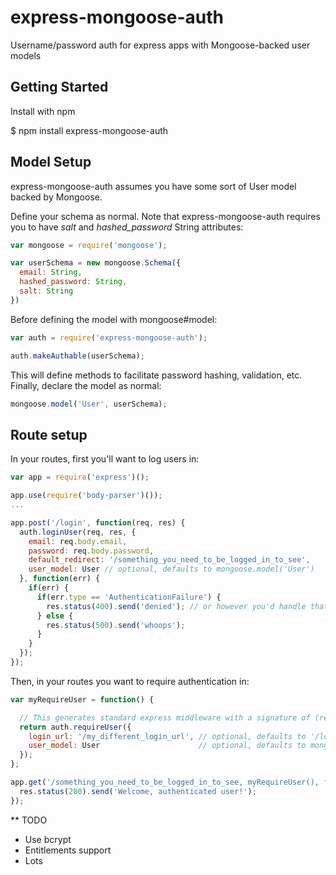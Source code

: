 express-mongoose-auth
=====================

Username/password auth for express apps with Mongoose-backed user models

## Getting Started

Install with npm

  $ npm install express-mongoose-auth

## Model Setup

express-mongoose-auth assumes you have some sort of User model backed by Mongoose.  

Define your schema as normal.  Note that express-mongoose-auth requires you to have *salt* and *hashed_password* String attributes:

```js
var mongoose = require('mongoose');

var userSchema = new mongoose.Schema({
  email: String,
  hashed_password: String,
  salt: String
})
```

Before defining the model with mongoose#model:

```js
var auth = require('express-mongoose-auth');

auth.makeAuthable(userSchema);
```

This will define methods to facilitate password hashing, validation, etc.  Finally, declare the model as normal:

```js
mongoose.model('User', userSchema);
```

## Route setup

In your routes, first you'll want to log users in:

```js
var app = require('express')();

app.use(require('body-parser')());
...

app.post('/login', function(req, res) {
  auth.loginUser(req, res, {
    email: req.body.email,
    password: req.body.password,
    default_redirect: '/something_you_need_to_be_logged_in_to_see',
    user_model: User // optional, defaults to mongoose.model('User')
  }, function(err) {
    if(err) {
      if(err.type == 'AuthenticationFailure') {
        res.status(400).send('denied'); // or however you'd handle that
      } else {
        res.status(500).send('whoops');
      }
    }
  });
});


```

Then, in your routes you want to require authentication in:

```js
var myRequireUser = function() {

  // This generates standard express middleware with a signature of (req, res, next)
  return auth.requireUser({
    login_url: '/my_different_login_url', // optional, defaults to '/login'
    user_model: User                      // optional, defaults to mongoose.model('User')
  });
};

app.get('/something_you_need_to_be_logged_in_to_see, myRequireUser(), function(req, res) {
  res.status(200).send('Welcome, authenticated user!');
});

```

** TODO

* Use bcrypt
* Entitlements support
* Lots

